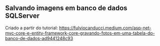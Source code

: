 ## Salvando imagens em banco de dados SQLServer

Criado a partir do tutorial:
https://fulviocanducci.medium.com/asp-net-mvc-core-e-entity-framework-core-gravando-fotos-em-uma-tabela-do-banco-de-dados-ad9441248c93

